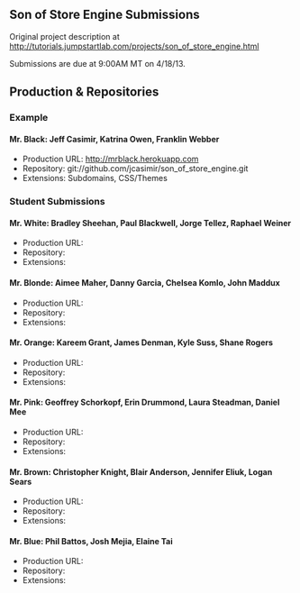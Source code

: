 ## Son of Store Engine Submissions

Original project description at http://tutorials.jumpstartlab.com/projects/son_of_store_engine.html

Submissions are due at 9:00AM MT on 4/18/13.

## Production & Repositories

### Example

#### Mr. Black: Jeff Casimir, Katrina Owen, Franklin Webber

* Production URL: http://mrblack.herokuapp.com
* Repository: git://github.com/jcasimir/son_of_store_engine.git
* Extensions: Subdomains, CSS/Themes

### Student Submissions

#### Mr. White: Bradley Sheehan, Paul Blackwell, Jorge Tellez, Raphael Weiner

* Production URL:
* Repository:
* Extensions:

#### Mr. Blonde: Aimee Maher, Danny Garcia, Chelsea Komlo, John Maddux

* Production URL:
* Repository:
* Extensions:

#### Mr. Orange: Kareem Grant, James Denman, Kyle Suss, Shane Rogers

* Production URL:
* Repository:
* Extensions:

#### Mr. Pink: Geoffrey Schorkopf, Erin Drummond, Laura Steadman, Daniel Mee

* Production URL:
* Repository:
* Extensions:

#### Mr. Brown: Christopher Knight, Blair Anderson, Jennifer Eliuk, Logan Sears

* Production URL:
* Repository:
* Extensions:

#### Mr. Blue: Phil Battos, Josh Mejia, Elaine Tai

* Production URL:
* Repository:
* Extensions:
